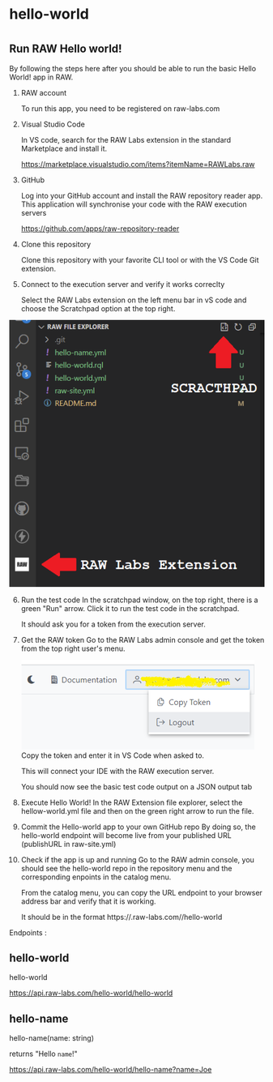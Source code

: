 # hello-world
# 

## Run RAW Hello world!

By following the steps here after you should be able to run the basic Hello World! app in RAW.

1. RAW account<p>
To run this app, you need to be registered on raw-labs.com
2. Visual Studio Code<p>
In VS code, search for the RAW Labs extension in the standard Marketplace and install it.<p>
https://marketplace.visualstudio.com/items?itemName=RAWLabs.raw
3. GitHub<p>
Log into your GitHub account and install the RAW repository reader app. This application will synchronise your code with the RAW execution servers<p>
https://github.com/apps/raw-repository-reader
4. Clone this repository<p>
Clone this repository with your favorite CLI tool or with the VS Code Git extension. 
5. Connect to the execution server and verify it works correclty<p>
Select the RAW Labs extension on the left menu bar in vS code and choose the Scratchpad option at the top right.

![VS Code menus](images/screen1.png)

6. Run the test code
In the scratchpad window, on the top right, there is a green "Run" arrow. Click it to run the test code in the scratchpad.<p>
It should ask you for a token from the execution server.<p>
7. Get the RAW token
Go to the RAW Labs admin console and get the token from the top right user's menu.<p>
![Token from the RAW admin console](images/token1.png)
Copy the token and enter it in VS Code when asked to.<p>
This will connect your IDE with the RAW execution server.<p>
You should now see the basic test code output on a JSON output tab<p>
8. Execute Hello World!
In the RAW Extension file explorer, select the hellow-world.yml file and then on the green right arrow to run the file.<p>
9. Commit the Hello-world app to your own GitHub repo
By doing so, the hello-world endpoint will become live from your published URL (publishURL in raw-site.yml)<p>
10. Check if the app is up and running
Go to the RAW admin console, you should see the hello-world repo in the repository menu and the corresponding enpoints in the catalog menu.<p>
From the catalog menu, you can copy the URL endpoint to your browser address bar and verify that it is working.<p>
It should be in the format https://<your-domain>.raw-labs.com/<publishUrl>/hello-world<p>



Endpoints :
## hello-world
hello-world

https://api.raw-labs.com/hello-world/hello-world

## hello-name
hello-name(name: string)<p>
returns "Hello `name`!"

https://api.raw-labs.com/hello-world/hello-name?name=Joe

